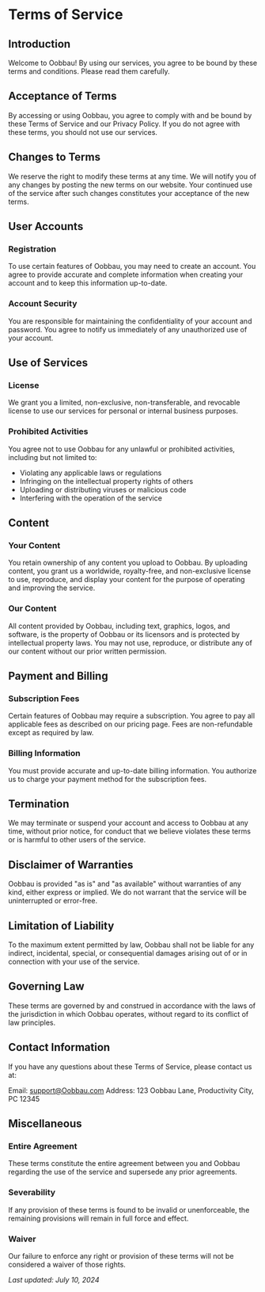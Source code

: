 # Terms of Service

## Introduction

Welcome to Oobbau! By using our services, you agree to be bound by these terms and conditions. Please read them carefully.

## Acceptance of Terms

By accessing or using Oobbau, you agree to comply with and be bound by these Terms of Service and our Privacy Policy. If you do not agree with these terms, you should not use our services.

## Changes to Terms

We reserve the right to modify these terms at any time. We will notify you of any changes by posting the new terms on our website. Your continued use of the service after such changes constitutes your acceptance of the new terms.

## User Accounts

### Registration

To use certain features of Oobbau, you may need to create an account. You agree to provide accurate and complete information when creating your account and to keep this information up-to-date.

### Account Security

You are responsible for maintaining the confidentiality of your account and password. You agree to notify us immediately of any unauthorized use of your account.

## Use of Services

### License

We grant you a limited, non-exclusive, non-transferable, and revocable license to use our services for personal or internal business purposes.

### Prohibited Activities

You agree not to use Oobbau for any unlawful or prohibited activities, including but not limited to:

- Violating any applicable laws or regulations
- Infringing on the intellectual property rights of others
- Uploading or distributing viruses or malicious code
- Interfering with the operation of the service

## Content

### Your Content

You retain ownership of any content you upload to Oobbau. By uploading content, you grant us a worldwide, royalty-free, and non-exclusive license to use, reproduce, and display your content for the purpose of operating and improving the service.

### Our Content

All content provided by Oobbau, including text, graphics, logos, and software, is the property of Oobbau or its licensors and is protected by intellectual property laws. You may not use, reproduce, or distribute any of our content without our prior written permission.

## Payment and Billing

### Subscription Fees

Certain features of Oobbau may require a subscription. You agree to pay all applicable fees as described on our pricing page. Fees are non-refundable except as required by law.

### Billing Information

You must provide accurate and up-to-date billing information. You authorize us to charge your payment method for the subscription fees.

## Termination

We may terminate or suspend your account and access to Oobbau at any time, without prior notice, for conduct that we believe violates these terms or is harmful to other users of the service.

## Disclaimer of Warranties

Oobbau is provided "as is" and "as available" without warranties of any kind, either express or implied. We do not warrant that the service will be uninterrupted or error-free.

## Limitation of Liability

To the maximum extent permitted by law, Oobbau shall not be liable for any indirect, incidental, special, or consequential damages arising out of or in connection with your use of the service.

## Governing Law

These terms are governed by and construed in accordance with the laws of the jurisdiction in which Oobbau operates, without regard to its conflict of law principles.

## Contact Information

If you have any questions about these Terms of Service, please contact us at:

Email: support@Oobbau.com
Address: 123 Oobbau Lane, Productivity City, PC 12345

## Miscellaneous

### Entire Agreement

These terms constitute the entire agreement between you and Oobbau regarding the use of the service and supersede any prior agreements.

### Severability

If any provision of these terms is found to be invalid or unenforceable, the remaining provisions will remain in full force and effect.

### Waiver

Our failure to enforce any right or provision of these terms will not be considered a waiver of those rights.

_Last updated: July 10, 2024_
